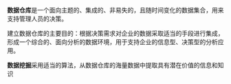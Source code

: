 **数据仓库**是一个面向主题的、集成的、非易失的，且随时间变化的数据集合，用来支持管理人员的决策。

建立数据仓库的主要目的：根据决策需求对企业的数据采取适当的手段进行集成，形成一个综合的、面向分析的数据环境，用于支持企业的信息型、决策型的分析应用。

**数据挖掘**采用适当的算法，从数据仓库的海量数据中提取具有潜在价值的信息和知识

